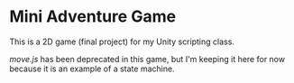 # Mini Adventure Game
This is a 2D game (final project) for my Unity scripting class.

*move.js* has been deprecated in this game, but I'm keeping it here for now because it is an example of a state machine.
